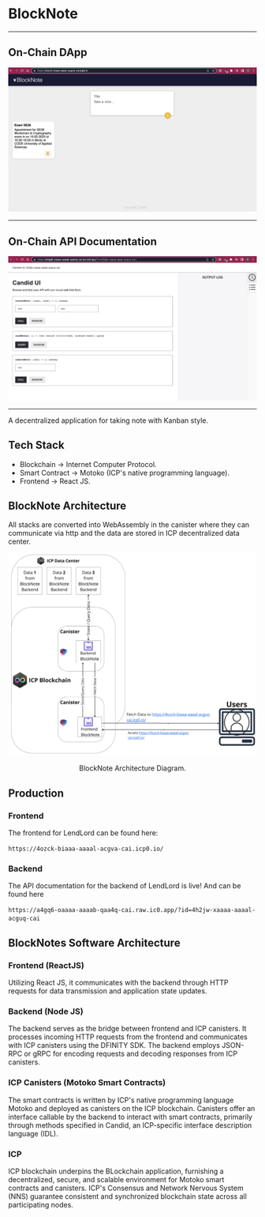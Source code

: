 # BlockNote

---

## On-Chain DApp

![FrontendBlockNote](../Assets/BlockNote/BlockNote-Frontend.jpg)

---

## On-Chain API Documentation

![APIBlockNote](../Assets/BlockNote/BlockNote-API.jpg)

---

A decentralized application for taking note with Kanban style.

## Tech Stack

* Blockchain $\rightarrow$ Internet Computer Protocol.
* Smart Contract $\rightarrow$ Motoko (ICP's native programming language).
* Frontend $\rightarrow$ React JS.

## BlockNote Architecture

All stacks are converted into WebAssembly in the canister where they can communicate via http and the data are stored in ICP decentralized data center.

![BNArch](../Assets/BlockNote/BlockNoteArch.jpg)
<p align=center>BlockNote Architecture Diagram.</p>


## Production

### Frontend

The frontend for LendLord can be found here:

`https://4ozck-biaaa-aaaal-acgva-cai.icp0.io/`

### Backend

The API documentation for the backend of LendLord is live! And can be found here

`https://a4gq6-oaaaa-aaaab-qaa4q-cai.raw.ic0.app/?id=4h2jw-xaaaa-aaaal-acguq-cai`

## BlockNotes Software Architecture

### Frontend (ReactJS)

Utilizing React JS, it communicates with the backend through HTTP requests for data transmission and application state updates.

### Backend (Node JS)

The backend serves as the bridge between frontend and ICP canisters. It processes incoming HTTP requests from the frontend and communicates with ICP canisters using the DFINITY SDK. The backend employs JSON-RPC or gRPC for encoding requests and decoding responses from ICP canisters.

### ICP Canisters (Motoko Smart Contracts)

The smart contracts is written by ICP's native programming language Motoko and deployed as canisters on the ICP blockchain. Canisters offer an interface callable by the backend to interact with smart contracts, primarily through methods specified in Candid, an ICP-specific interface description language (IDL).

### ICP

ICP blockchain underpins the BLockchain application, furnishing a decentralized, secure, and scalable environment for Motoko smart contracts and canisters. ICP's Consensus and Network Nervous System (NNS) guarantee consistent and synchronized blockchain state across all participating nodes.
